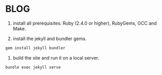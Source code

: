 # BLOG

1. install all prerequisites: Ruby (2.4.0 or higher), RubyGems, GCC and Make.

1. install the jekyll and bundler gems.

```bash
gem install jekyll bundler
```

1. build the site and run it on a local server.

```bash
bundle exec jekyll serve
```
